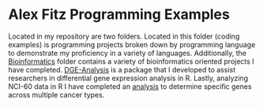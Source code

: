 # Alex Fitz Programming Examples

Located in my repository are two folders. Located in this folder (coding examples) is programming projects broken down by programming language to demonstrate my proficiency in a variety of languages. Additionally, the [Bioinformatics](../Bioinformatics) folder contains a variety of bioinformatics oriented projects I have completed. [DGE-Analysis](https://github.com/afitz-gmu/DGE-Analysis) is a package that I developed to assist researchers in differential gene expression analysis in R. Lastly, analyzing NCI-60 data in R I have completed an [analysis](https://rpubs.com/afitz/751586) to determine specific genes across multiple cancer types. 